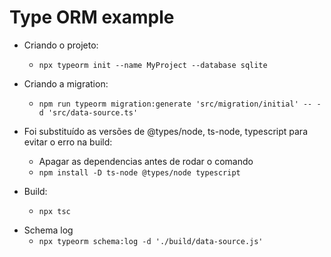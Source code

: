 # Type ORM example

- Criando o projeto:

  - `npx typeorm init --name MyProject --database sqlite`

- Criando a migration:
  - `npm run typeorm migration:generate 'src/migration/initial' -- -d 'src/data-source.ts'`

* Foi substituído as versões de @types/node, ts-node, typescript para evitar o erro na build:

  - Apagar as dependencias antes de rodar o comando
  - `npm install -D ts-node @types/node typescript`

* Build:
  - `npx tsc`

- Schema log
  - `npx typeorm schema:log -d './build/data-source.js'`
